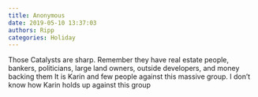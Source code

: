 ```yaml
---
title: Anonymous
date: 2019-05-10 13:37:03
authors: Ripp
categories: Holiday
---
```


 Those Catalysts are sharp.   Remember they have real estate people, bankers, politicians, large land owners, outside developers, and money backing them
It is Karin and few people against this massive group. 
I don’t know how Karin holds up against this group